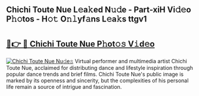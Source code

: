 ## Chichi Toute Nue L𝚎a𝚔ed N𝚞𝚍e - Part-xiH Vi𝚍𝚎o P𝚑𝚘tos - H𝚘𝚝 O𝚗𝚕yf𝚊ns L𝚎a𝚔s ttgv1

# <h2><a href="http://kfdlvre.oniu.top/?m=Chichi+Toute+Nue">🔗👉 🔴 Chichi Toute Nue P𝚑ot𝚘𝚜 V𝚒d𝚎o</a></h2>

[![Chichi Toute Nue Nu𝚍e𝚜](https://i.imgur.com/0qMVB7G.gif)](http://kfdlvre.oniu.top/?m=Chichi+Toute+Nue)
Virtual performer and multimedia artist Chichi Toute Nue, acclaimed for distributing dance and lifestyle inspiration through popular dance trends and brief films. Chichi Toute Nue's public image is marked by its openness and sincerity, but the complexities of his personal life remain a source of intrigue and fascination.  
